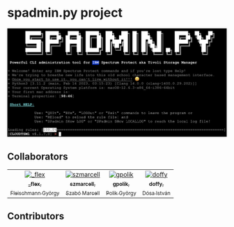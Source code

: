 # spadmin.py project

![spadmin](spadmin.png)

## Collaborators

<table>
<tr>
    <td align="center">
        <a href="https://github.com/FleXoft">
            <img src="https://avatars.githubusercontent.com/u/1357569?v=4" width="100;" alt="_flex"/>
            <br />
            <sub><b>_flex</b>,<br /> Fleischmann György</sub>
        </a>
    </td>
    <td align="center">
        <a href="https://github.com/marcellszabo-spedinfo">
            <img src="https://avatars.githubusercontent.com/u/76776561?v=4" width="100;" alt="szmarcell"/>
            <br />
            <sub><b>szmarcell</b>,<br /> Szabó Marcell</sub>
        </a>
    </td>
    <td align="center">
        <a href="https://github.com/gpolik">
            <img src="https://avatars.githubusercontent.com/u/52568734?v=4" width="100;" alt="gpolik"/>
            <br />
            <sub><b>gpolik</b>,<br /> Polik György</sub>
        </a>
    </td>
    <td align="center">
        <a href="https://github.com/Doffy1">
            <img src="https://avatars.githubusercontent.com/u/54913539?v=4" width="100;" alt="doffy"/>
            <br />
            <sub><b>doffy</b>,<br /> Dósa István</sub>
        </a>
    </td>
 </tr>
 </table>
 
## Contributors
